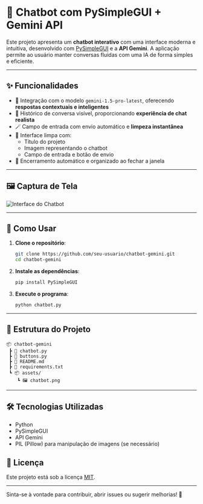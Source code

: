
# 🤖 Chatbot com PySimpleGUI + Gemini API

Este projeto apresenta um **chatbot interativo** com uma interface moderna e intuitiva, desenvolvido com [PySimpleGUI](https://pysimplegui.readthedocs.io/) e a **API Gemini**. A aplicação permite ao usuário manter conversas fluidas com uma IA de forma simples e eficiente.

---

## ✨ Funcionalidades

- 🧠 Integração com o modelo `gemini-1.5-pro-latest`, oferecendo **respostas contextuais e inteligentes**
- 💬 Histórico de conversa visível, proporcionando **experiência de chat realista**
- 🪄 Campo de entrada com envio automático e **limpeza instantânea**
- 🎨 Interface limpa com:
  - Título do projeto
  - Imagem representando o chatbot
  - Campo de entrada e botão de envio
- 🛑 Encerramento automático e organizado ao fechar a janela

---

## 🖼️ Captura de Tela

![Interface do Chatbot](https://github.com/user-attachments/assets/b9c6c286-9c8c-456d-8b9d-242f13889f98)

---

## 🚀 Como Usar

1. **Clone o repositório**:
   ```bash
   git clone https://github.com/seu-usuario/chatbot-gemini.git
   cd chatbot-gemini
   ```

2. **Instale as dependências**:
   ```bash
   pip install PySimpleGUI
   ```

3. **Execute o programa**:
   ```bash
   python chatbot.py
   ```

---

## 📁 Estrutura do Projeto

```
📦 chatbot-gemini
 ┣ 📄 chatbot.py
 ┣ 📄 buttons.py
 ┣ 📄 README.md
 ┣ 📄 requirements.txt
 ┗ 📦 assets/
    ┗ 🖼️ chatbot.png
```

---

## 🛠️ Tecnologias Utilizadas

- Python
- PySimpleGUI
- API Gemini
- PIL (Pillow) para manipulação de imagens (se necessário)

## 📄 Licença

Este projeto está sob a licença [MIT](LICENSE).

---

Sinta-se à vontade para contribuir, abrir issues ou sugerir melhorias! 🚀
